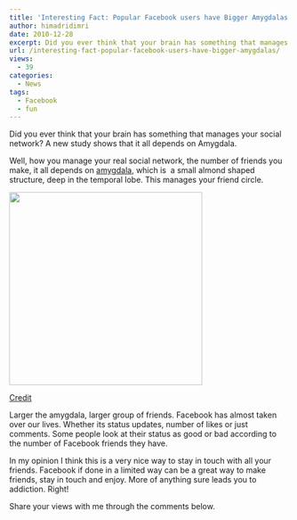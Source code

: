 ```yaml
---
title: 'Interesting Fact: Popular Facebook users have Bigger Amygdalas'
author: himadridimri
date: 2010-12-28
excerpt: Did you ever think that your brain has something that manages your social network? Popular Facebook users have a Bigger Amygdalas.
url: /interesting-fact-popular-facebook-users-have-bigger-amygdalas/
views:
  - 39
categories:
  - News
tags:
  - Facebook
  - fun
---
```

Did you ever think that your brain has something that manages your social network? A new study shows that it all depends on Amygdala.

Well, how you manage your real social network, the number of friends you make, it all depends on <a href="http://en.wikipedia.org/wiki/Amygdala" onclick="_gaq.push(['_trackEvent', 'outbound-article', 'http://en.wikipedia.org/wiki/Amygdala', 'amygdala']);" >amygdala</a>, which is  a small almond shaped structure, deep in the temporal lobe. This manages your friend circle.

<a href="http://fbknol.com/interesting-fact-popular-facebook-users-have-bigger-amygdalas/popular-facebook-users-have-bigger-amygdala/" onclick="_gaq.push(['_trackEvent', 'outbound-article', 'http://fbknol.com/interesting-fact-popular-facebook-users-have-bigger-amygdalas/popular-facebook-users-have-bigger-amygdala/', '']);" rel="attachment wp-att-4806"><img class="alignnone size-full wp-image-4806" src="http://cdn.devilsworkshop.org/files/2010/12/Popular-facebook-users-have-bigger-amygdala.jpg" alt="" width="347" height="346" /></a>

<a href="http://www.topnews.in/brain-speaks-paralysis-2273164" onclick="_gaq.push(['_trackEvent', 'outbound-article', 'http://www.topnews.in/brain-speaks-paralysis-2273164', 'Credit']);" >Credit</a>

Larger the amygdala, larger group of friends. Facebook has almost taken over our lives. Whether its status updates, number of likes or just comments. Some people look at their status as good or bad according to the number of Facebook friends they have.

In my opinion I think this is a very nice way to stay in touch with all your friends. Facebook if done in a limited way can be a great way to make friends, stay in touch and enjoy. More of anything sure leads you to addiction. Right!

Share your views with me through the comments below.
